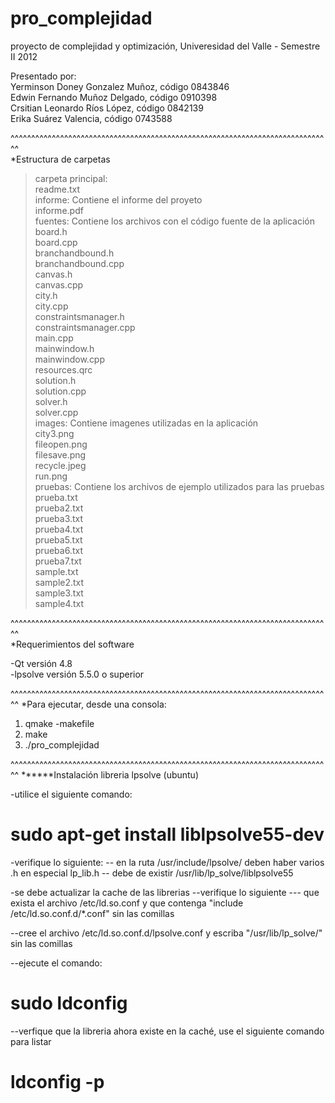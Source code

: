 pro_complejidad
===============

proyecto de complejidad y optimización, Univeresidad del Valle - Semestre II 2012

Presentado por:  
Yerminson Doney Gonzalez Muñoz, código 0843846  
Edwin Fernando Muñoz Delgado, código 0910398  
Crsitian Leonardo Ríos López, código 0842139  
Erika Suárez Valencia, código 0743588  

^^^^^^^^^^^^^^^^^^^^^^^^^^^^^^^^^^^^^^^^^^^^^^^^^^^^^^^^^^^^^^^^^^^^^^^^^^^^^^  
*Estructura de carpetas  
>carpeta principal:  
  readme.txt  
 >informe: Contiene el informe del proyeto  
   informe.pdf  
 >fuentes: Contiene los archivos con el código fuente de la aplicación  
   board.h  
   board.cpp  
   branchandbound.h  
   branchandbound.cpp  
   canvas.h  
   canvas.cpp  
   city.h  
   city.cpp  
   constraintsmanager.h  
   constraintsmanager.cpp  
   main.cpp  
   mainwindow.h  
   mainwindow.cpp  
   resources.qrc  
   solution.h  
   solution.cpp  
   solver.h  
   solver.cpp  
  >images: Contiene imagenes utilizadas en la aplicación  
    city3.png  
    fileopen.png  
    filesave.png  
    recycle.jpeg  
    run.png  
 >pruebas: Contiene los archivos de ejemplo utilizados para las pruebas  
   prueba.txt  
   prueba2.txt  
   prueba3.txt  
   prueba4.txt  
   prueba5.txt  
   prueba6.txt  
   prueba7.txt  
   sample.txt  
   sample2.txt  
   sample3.txt  
   sample4.txt  

^^^^^^^^^^^^^^^^^^^^^^^^^^^^^^^^^^^^^^^^^^^^^^^^^^^^^^^^^^^^^^^^^^^^^^^^^^^^^^  
*Requerimientos del software

-Qt versión 4.8  
-lpsolve versión 5.5.0 o superior  

^^^^^^^^^^^^^^^^^^^^^^^^^^^^^^^^^^^^^^^^^^^^^^^^^^^^^^^^^^^^^^^^^^^^^^^^^^^^^^ 
*Para ejecutar, desde una consola:

1. qmake -makefile
2. make
3. ./pro_complejidad

^^^^^^^^^^^^^^^^^^^^^^^^^^^^^^^^^^^^^^^^^^^^^^^^^^^^^^^^^^^^^^^^^^^^^^^^^^^^^^
******Instalación libreria lpsolve (ubuntu)

-utilice el siguiente comando:
# sudo apt-get install liblpsolve55-dev

-verifique lo siguiente:
-- en la ruta /usr/include/lpsolve/ deben haber varios .h en especial lp_lib.h
-- debe de existir /usr/lib/lp_solve/liblpsolve55

-se debe actualizar la cache de las librerias
--verifique lo siguiente
--- que exista el archivo /etc/ld.so.conf y que contenga "include /etc/ld.so.conf.d/*.conf" sin las comillas

--cree el archivo /etc/ld.so.conf.d/lpsolve.conf y escriba "/usr/lib/lp_solve/" sin las comillas

--ejecute el comando:
# sudo ldconfig

--verfique que la libreria ahora existe en la caché, use el siguiente comando para listar
# ldconfig -p
